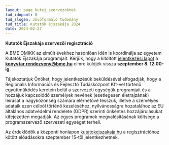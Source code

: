 ```yaml
---
layout: page_kutej_szervezoknek
tud_idopont: 0
tud_slogen: Jövőformáló tudomány
tud_title: Kutatók éjszakája 2024
date: 2024-02-27
---
```


**Kutatók Éjszakája szervezői regisztráció**

A BME OMIKK az elmúlt évekhez hasonlóan idén is koordinálja az egyetem Kutatók Éjszakája programjait.
Kérjük, hogy a kitöltött [jelentkezési lapot](https://dokutar.omikk.bme.hu/web/kutatok_ejszakaja_2023/jelentkezesi_lap_KEJ_2023.xlsx) a **konyvtar.rendezveny@bme.hu** címre küldjék vissza **szeptember 8. 12:00-ig**.

Tájékoztatjuk Önöket, hogy jelentkezésük beküldésével elfogadják, hogy a Regionális Információs és Fejlesztő Tudásközpont Kft-vel történő együttműködés keretein belül a szervezeti egységük programjait és a hozzájuk kapcsolódó személyek nevének (esetlegesen életrajzának) leírását a nagyközönség számára elérhetővé tesszük, illetve a személyes adataik ezen célból történő kezeléséhez, nyilvánosságra hozatalához az EU általános adatvédelmi rendelete (GDPR) szerinti önkéntes hozzájárulásukat kifejezetten megadják.
Az egyes programok megvalósításának költsége a programszervező szervezeti egységet terheli.

Az érdeklődők a központi honlapon [kutatokejszakaja.hu](https://www.kutatokejszakaja.hu) a regisztrációhoz kötött előadásokra szeptember 15-től jelentkezhetnek.

